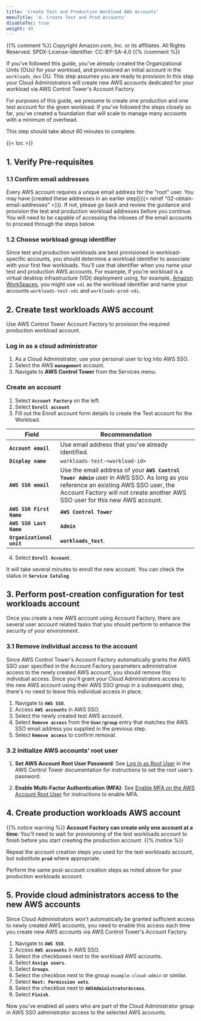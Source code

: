```yaml
---
title: 'Create Test and Production Workload AWS Accounts'
menuTitle: '4. Create Test and Prod Accounts'
disableToc: true
weight: 40
---
```


{{% comment %}}
Copyright Amazon.com, Inc. or its affiliates. All Rights Reserved.
SPDX-License-Identifier: CC-BY-SA-4.0
{{% /comment %}}

If you've followed this guide, you've already created the Organizational Units (OUs) for your workload, and provisioned an initial account in the `workloads_dev` OU.  This step assumes you are ready to provision In this step your Cloud Administrators will create new AWS accounts dedicated for your workload via AWS Control Tower's Account Factory.  

For purposes of this guide, we presume to create one production and one test account for the given workload.  If you've followed the steps closely so far, you've created a foundation that will scale to manage many accounts with a minimum of overhead.  

This step should take about 60 minutes to complete.

{{< toc >}}

## 1. Verify Pre-requisites

### 1.1 Confirm email addresses

Every AWS account requires a unique email address for the "root" user.  You may have [created these addresses in an earlier step]({{< relref "02-obtain-email-addresses" >}}).  If not, please go back and review the guidance and provision the test and production workload addresses before you continue.  You will need to be capable of accessing the inboxes of the email accounts to proceed through the steps below.

### 1.2 Choose workload group identifier

Since test and production workloads are best provisioned in workload-specific accounts, you should determine a workload identifier to associate with your first few workloads.  You'll use that identifier when you name your test and production AWS accounts. For example, if you're workload is a virtual desktop infrastructure (VDI) deployment using, for example, [Amazon WorkSpaces](https://aws.amazon.com/workspaces/?workspaces-blogs.sort-by=item.additionalFields.createdDate&workspaces-blogs.sort-order=desc), you might use `vdi` as the workload identifier and name your accounts `workloads-test-vdi` and `workloads-prod-vdi`.

## 2. Create test workloads AWS account

Use AWS Control Tower Account Factory to provision the required production workload account.

### Log in as a cloud administrator

1. As a Cloud Administrator, use your personal user to log into AWS SSO.
2. Select the AWS **`management`** account.
3. Navigate to **AWS Control Tower** from the Services menu.

### Create an account

1. Select **`Account Factory`** on the left.
2. Select **`Enroll account`**
3. Fill out the Enroll account form details to create the Test account for the Workload.

|Field|Recommendation|
|-----|---------------|
|**`Account email`**|Use email address that you've already identified.|
|**`Display name`**|`workloads-test-<workload-id>`|
|**`AWS SSO email`**|Use the email address of your **`AWS Control Tower Admin`** user in AWS SSO.  As long as you reference an existing AWS SSO user, the Account Factory will not create another AWS SSO user for this new AWS account.|
|**`AWS SSO First Name`**|**`AWS Control Tower`**|
|**`AWS SSO Last Name`**|**`Admin`**|
|**`Organizational unit`**|**`workloads_test`**.|

4. Select **`Enroll Account`**.

It will take several minutes to enroll the new account. You can check the status in **`Service Catalog`**.

## 3. Perform post-creation configuration for test workloads account

Once you create a new AWS account using Account Factory, there are several user account related tasks that you should perform to enhance the security of your environment.

### 3.1 Remove individual access to the account

Since AWS Control Tower's Account Factory automatically grants the AWS SSO user specified in the Account Factory parameters administrative access to the newly created AWS account, you should remove this individual access.  Since you'll grant your Cloud Administrators access to the new AWS account using their AWS SSO group in a subsequent step, there's no need to leave this individual access in place.

1. Navigate to **`AWS SSO`**.
2. Access **`AWS accounts`** in AWS SSO.
3. Select the newly created test AWS account.
4. Select **`Remove access`** from the **`User/group`** entry that matches the AWS SSO email address you supplied in the previous step.
5. Select **`Remove access`** to confirm removal.

### 3.2 Initialize AWS accounts' root user 

1. **Set AWS Account Root User Password**: See [Log In as Root User](https://docs.aws.amazon.com/controltower/latest/userguide/best-practices.html#root-login) in the AWS Control Tower documentation for instructions to set the root user’s password.

2. **Enable Multi-Factor Authentication (MFA)**: See [Enable MFA on the AWS Account Root User](https://docs.aws.amazon.com/IAM/latest/UserGuide/id_root-user.html#id_root-user_manage_mfa) for instructions to enable MFA.

## 4. Create production workloads AWS account

{{% notice warning %}}
**Account Factory can create only one account at a time**: You'll need to wait for provisioning of the test workloads account to finish before you start creating the production account.
{{% /notice %}}

Repeat the account creation steps you used for the test workloads account, but substitute **`prod`** where appropriate.

Perform the same post-account creation steps as noted above for your production workloads account.

## 5. Provide cloud administrators access to the new AWS accounts

Since Cloud Administrators won't automatically be granted sufficient access to newly created AWS accounts, you need to enable this access each time you create new AWS accounts via AWS Control Tower's Account Factory.

1. Navigate to **`AWS SSO`**.
2. Access **`AWS accounts`** in AWS SSO.
3. Select the checkboxes next to the workload AWS accounts.
4. Select **`Assign users`**.
5. Select **`Groups`**.
6. Select the checkbox next to the group `example-cloud-admin` or similar.
7. Select **`Next: Permission sets`**.
8. Select the checkbox next to **`AWSAdministratorAccess`**.
9. Select **`Finish`**.

Now you've enabled all users who are part of the Cloud Administrator group in AWS SSO administrator access to the selected AWS accounts.